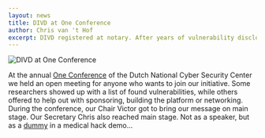 ```yaml
---
layout: news
title: DIVD at One Conference
author: Chris van 't Hof
excerpt: DIVD registered at notary. After years of vulnerability disclosures we now have a solid base for our operations.
---
```


![DIVD at One Conference](images/news/one.png)

At the annual [One Conference](https://one-conference.nl/) of the Dutch National Cyber Security Center we held an open meeting for anyone who wants to join our initiative. Some researchers showed up with a list of found vulnerabilities, while others offered to help out with sponsoring, building the platform or networking. During the conference, our Chair Victor got to bring our message on main stage. Our Secretary Chris also reached main stage. Not as a speaker, but as a [dummy](https://twitter.com/DIVDnl/status/1179814947385204737) in a medical hack demo...
